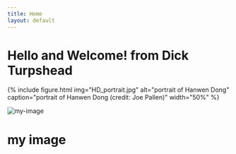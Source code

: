 ```yaml
---
title: Home
layout: default
---
```


# Hello and Welcome! from Dick Turpshead

{% include figure.html img="HD_portrait.jpg" alt="portrait of Hanwen Dong" caption="portrait of Hanwen Dong (credit: Joe Pallen)" width="50%" %}

![my-image](https://dickturpshead.github.io/highway-wobbly/images/empty-freezer-sm.jpg) 



[comment]: <> (this doesnt work as its html ???)
# my image
